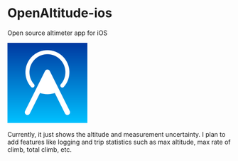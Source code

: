 # OpenAltitude-ios
Open source altimeter app for iOS

![OpenAltitude Icon Image](/icons/AppIcon60pt@3x.png)

Currently, it just shows the altitude and measurement uncertainty. I plan to add features like logging and trip statistics such as max altitude, max rate of climb, total climb, etc. 


